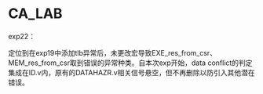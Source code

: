 # CA_LAB

exp22：

定位到在exp19中添加tlb异常后，未更改宏导致EXE_res_from_csr、MEM_res_from_csr取到错误的异常种类。自本次exp开始，data conflict的判定集成在ID.v内，原有的DATAHAZR.v相关信号悬空，但不再删除以防引入其他潜在错误。

